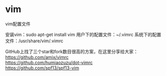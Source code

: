 # vim
vim配置文件

安装vim：sudo apt-get install vim
用户下的配置文件：~/.vimrc
系统下的配置文件：/usr/share/vim/.vimrc

GitHub上找了三个star和fork数目很高的方案，在这里分享给大家：  
https://github.com/amix/vimrc       
https://github.com/humiaozuzu/dot-vimrc       
https://github.com/spf13/spf13-vim


